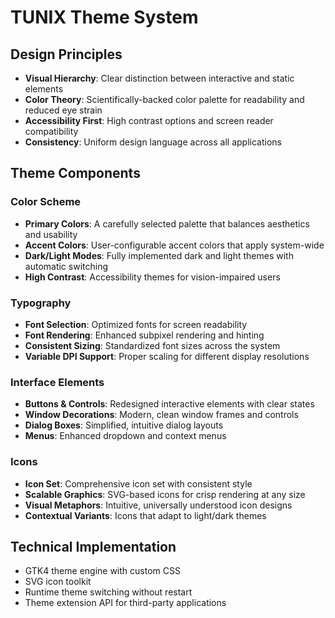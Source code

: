 # TUNIX Theme System

## Design Principles
- **Visual Hierarchy**: Clear distinction between interactive and static elements
- **Color Theory**: Scientifically-backed color palette for readability and reduced eye strain
- **Accessibility First**: High contrast options and screen reader compatibility
- **Consistency**: Uniform design language across all applications

## Theme Components

### Color Scheme
- **Primary Colors**: A carefully selected palette that balances aesthetics and usability
- **Accent Colors**: User-configurable accent colors that apply system-wide
- **Dark/Light Modes**: Fully implemented dark and light themes with automatic switching
- **High Contrast**: Accessibility themes for vision-impaired users

### Typography
- **Font Selection**: Optimized fonts for screen readability
- **Font Rendering**: Enhanced subpixel rendering and hinting
- **Consistent Sizing**: Standardized font sizes across the system
- **Variable DPI Support**: Proper scaling for different display resolutions

### Interface Elements
- **Buttons & Controls**: Redesigned interactive elements with clear states
- **Window Decorations**: Modern, clean window frames and controls
- **Dialog Boxes**: Simplified, intuitive dialog layouts
- **Menus**: Enhanced dropdown and context menus

### Icons
- **Icon Set**: Comprehensive icon set with consistent style
- **Scalable Graphics**: SVG-based icons for crisp rendering at any size
- **Visual Metaphors**: Intuitive, universally understood icon designs
- **Contextual Variants**: Icons that adapt to light/dark themes

## Technical Implementation
- GTK4 theme engine with custom CSS
- SVG icon toolkit
- Runtime theme switching without restart
- Theme extension API for third-party applications